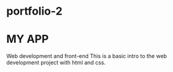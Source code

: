 # portfolio-2
# MY APP
Web development and front-end
This is a basic intro to the web development project with html and css.
